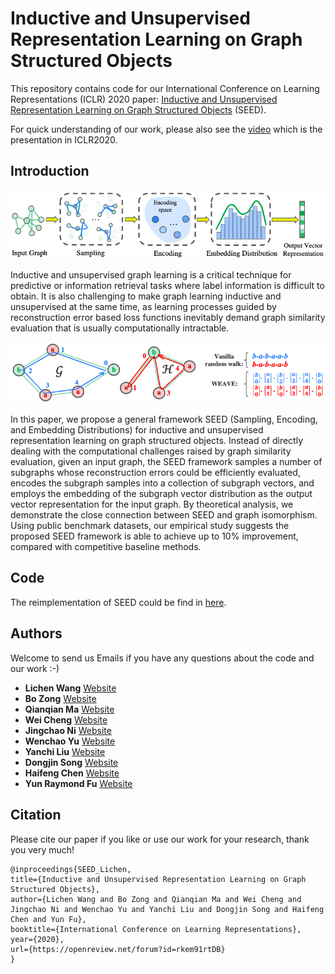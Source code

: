 # Inductive and Unsupervised Representation Learning on Graph Structured Objects
This repository contains code for our International Conference on Learning Representations (ICLR) 2020 paper: [Inductive and Unsupervised Representation Learning on Graph Structured Objects](https://openreview.net/pdf?id=rkem91rtDB) (SEED).

For quick understanding of our work, please also see the [video](https://iclr.cc/virtual_2020/poster_rkem91rtDB.html) which is the presentation in ICLR2020.

## Introduction
<div align="center">
    <img src="presentations/SEED_framework.png", width="800">
</div>

Inductive and unsupervised graph learning is a critical technique for predictive or information retrieval tasks where label information is difficult to obtain. It is also challenging to make graph learning inductive and unsupervised at the same time, as learning processes guided by reconstruction error based loss functions inevitably demand graph similarity evaluation that is usually computationally intractable.

<div align="center">
    <img src="presentations/SEED_encoding.png", width="800">
</div>

In this paper, we propose a general framework SEED (Sampling, Encoding, and Embedding Distributions) for inductive and unsupervised representation learning on graph structured objects. Instead of directly dealing with the computational challenges raised by graph similarity evaluation, given an input graph, the SEED framework samples a number of subgraphs whose reconstruction errors could be efficiently evaluated, encodes the subgraph samples into a collection of subgraph vectors, and employs the embedding of the subgraph vector distribution as the output vector representation for the input graph. By theoretical analysis, we demonstrate the close connection between SEED and graph isomorphism. Using public benchmark datasets, our empirical study suggests the proposed SEED framework is able to achieve up to 10% improvement, compared with competitive baseline methods.

## Code
The reimplementation of SEED could be find in [here](https://github.com/wenwen0319/SEED-Reimplementation).

## Authors
Welcome to send us Emails if you have any questions about the code and our work :-)
* **Lichen Wang** [Website](https://sites.google.com/site/lichenwang123/)
* **Bo Zong** [Website](http://www.nec-labs.com/bo-zong)
* **Qianqian Ma** [Website](https://sites.google.com/a/bu.edu/qianqianma/)
* **Wei Cheng** [Website](https://chengw07.github.io/)
* **Jingchao Ni** [Website](https://nijingchao.github.io/)
* **Wenchao Yu** [Website](http://www.nec-labs.com/wenchao-yu)
* **Yanchi Liu** [Website](http://www.nec-labs.com/yanchi-liu)
* **Dongjin Song** [Website](http://www.nec-labs.com/dongjin-song)
* **Haifeng Chen** [Website](http://www.nec-labs.com/haifeng-chen)
* **Yun Raymond Fu** [Website](http://www1.ece.neu.edu/~yunfu/)

## Citation
Please cite our paper if you like or use our work for your research, thank you very much!
```
@inproceedings{SEED_Lichen,
title={Inductive and Unsupervised Representation Learning on Graph Structured Objects},
author={Lichen Wang and Bo Zong and Qianqian Ma and Wei Cheng and Jingchao Ni and Wenchao Yu and Yanchi Liu and Dongjin Song and Haifeng Chen and Yun Fu},
booktitle={International Conference on Learning Representations},
year={2020},
url={https://openreview.net/forum?id=rkem91rtDB}
}
```

